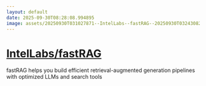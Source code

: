 ```yaml
---
layout: default
date: 2025-09-30T08:28:08.994895
image: assets/20250930T031027871--IntelLabs--fastRAG--20250930T032430820--cropped.png
---
```


# [IntelLabs/fastRAG](https://github.com/IntelLabs/fastRAG)

fastRAG helps you build efficient retrieval-augmented generation pipelines with optimized LLMs and search tools
